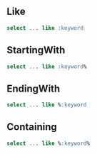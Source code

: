 
## Like

```sql
select ... like :keyword
```

## StartingWith

```sql
select ... like :keyword%
```

## EndingWith

```sql
select ... like %:keyword
```

## Containing

```sql
select ... like %:keyword%
```

